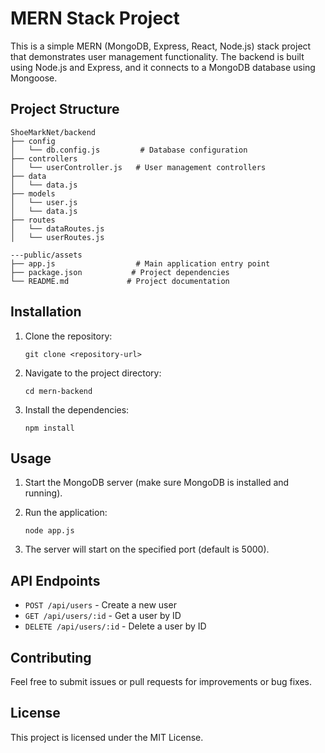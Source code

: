 # MERN Stack Project

This is a simple MERN (MongoDB, Express, React, Node.js) stack project that demonstrates user management functionality. The backend is built using Node.js and Express, and it connects to a MongoDB database using Mongoose.

## Project Structure

```
ShoeMarkNet/backend
├── config
│   └── db.config.js         # Database configuration
├── controllers
│   └── userController.js   # User management controllers
├── data
│   └── data.js
├── models
│   └── user.js     
│   └── data.js     
├── routes
│   └── dataRoutes.js     
│   └── userRoutes.js   

---public/assets
├── app.js                  # Main application entry point
├── package.json           # Project dependencies
└── README.md             # Project documentation
```

## Installation

1. Clone the repository:
   ```
   git clone <repository-url>
   ```

2. Navigate to the project directory:
   ```
   cd mern-backend
   ```

3. Install the dependencies:
   ```
   npm install
   ```

## Usage

1. Start the MongoDB server (make sure MongoDB is installed and running).
2. Run the application:
   ```
   node app.js
   ```

3. The server will start on the specified port (default is 5000).

## API Endpoints

- `POST /api/users` - Create a new user
- `GET /api/users/:id` - Get a user by ID
- `DELETE /api/users/:id` - Delete a user by ID

## Contributing

Feel free to submit issues or pull requests for improvements or bug fixes.

## License

This project is licensed under the MIT License.